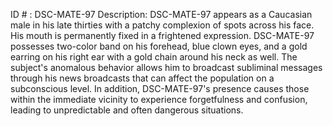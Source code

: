 ID # : DSC-MATE-97
Description: DSC-MATE-97 appears as a Caucasian male in his late thirties with a patchy complexion of spots across his face. His mouth is permanently fixed in a frightened expression. DSC-MATE-97 possesses two-color band on his forehead, blue clown eyes, and a gold earring on his right ear with a gold chain around his neck as well. The subject's anomalous behavior allows him to broadcast subliminal messages through his news broadcasts that can affect the population on a subconscious level. In addition, DSC-MATE-97's presence causes those within the immediate vicinity to experience forgetfulness and confusion, leading to unpredictable and often dangerous situations.